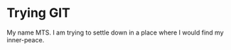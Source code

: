 # Trying GIT
My name MTS. I am trying to settle down in a place where I would find my inner-peace. 
